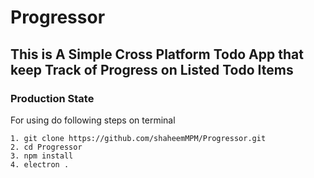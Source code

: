# Progressor

## This is A Simple Cross Platform Todo App that keep Track of Progress on Listed Todo Items

### Production State

For using do following steps on terminal

```
1. git clone https://github.com/shaheemMPM/Progressor.git
2. cd Progressor
3. npm install
4. electron .
```